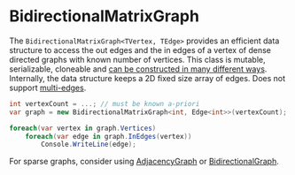 # BidirectionalMatrixGraph

The ```BidirectionalMatrixGraph<TVertex, TEdge>``` provides an efficient data structure to access the out edges and the in edges of a vertex of dense directed graphs with known number of vertices. This class is mutable, serializable, cloneable and [can be constructed in many different ways](Creating-Graphs). Internally, the data structure keeps a 2D fixed size array of edges. Does not support [multi-edges](Multi-Edge).

```csharp
int vertexCount = ...; // must be known a-priori
var graph = new BidirectionalMatrixGraph<int, Edge<int>>(vertexCount);

foreach(var vertex in graph.Vertices)
    foreach(var edge in graph.InEdges(vertex))
        Console.WriteLine(edge);
```

For sparse graphs, consider using [AdjacencyGraph](AdjacencyGraph) or [BidirectionalGraph](BidirectionalGraph).
